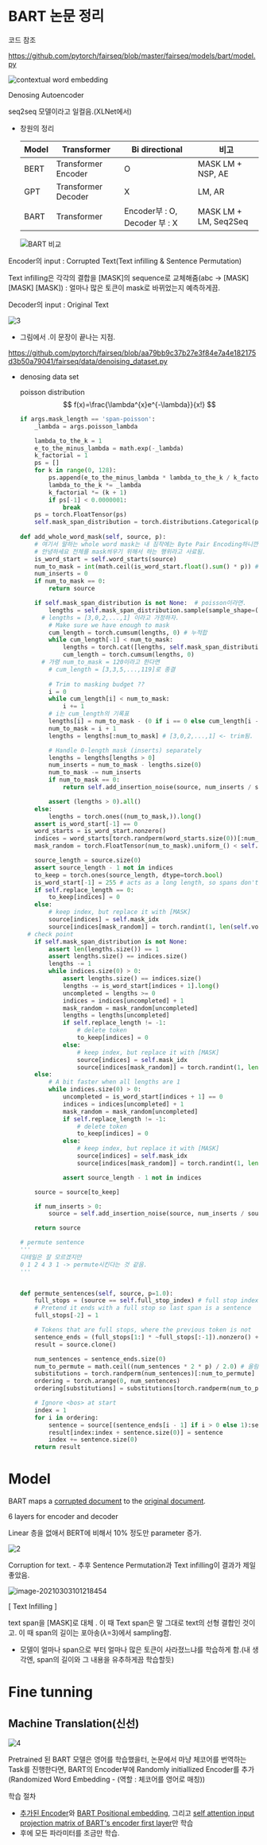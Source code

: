 # BART 논문 정리

코드 참조

https://github.com/pytorch/fairseq/blob/master/fairseq/models/bart/model.py 

![contextual word embedding](https://github.com/Chuck2Win/Paper_Review/blob/master/image/diagram.png)  


Denosing Autoencoder  

seq2seq 모델이라고 일컬음.(XLNet에서)  

- 창원의 정리

  | Model | Transformer         | Bi directional                | 비고          |
  | ----- | ------------------- | ----------------------------- | ------------- |
  | BERT  | Transformer Encoder | O                             | MASK LM + NSP, AE |
  | GPT   | Transformer Decoder | X                             | LM, AR            |
  | BART  | Transformer         | Encoder부 : O, Decoder 부 : X | MASK LM + LM, Seq2Seq  |

  ![BART 비교](https://github.com/Chuck2Win/Paper_Review/blob/master/BART/BART%20%EB%B9%84%EA%B5%90.png)

Encoder의 input : Corrupted Text(Text infilling & Sentence Permutation)

Text infilling은 각각의 결합을 [MASK]의 sequence로 교체해줌(abc -> [MASK] [MASK] [MASK]) : 얼마나 많은 토큰이 mask로 바뀌었는지 예측하게끔.

Decoder의 input :  Original Text



![3](https://github.com/Chuck2Win/Paper_Review/blob/master/BART/3.png)

- 그림에서 .이 문장이 끝나는 지점.

  

https://github.com/pytorch/fairseq/blob/aa79bb9c37b27e3f84e7a4e182175d3b50a79041/fairseq/data/denoising_dataset.py

- denosing data set

  poisson distribution
  $$
  f(x)=\frac{\lambda^{x}e^{-\lambda}}{x!}
  $$
  

  ```python
  if args.mask_length == 'span-poisson':
      _lambda = args.poisson_lambda
  
      lambda_to_the_k = 1
      e_to_the_minus_lambda = math.exp(-_lambda)
      k_factorial = 1
      ps = []
      for k in range(0, 128):
          ps.append(e_to_the_minus_lambda * lambda_to_the_k / k_factorial)
          lambda_to_the_k *= _lambda
          k_factorial *= (k + 1)
          if ps[-1] < 0.0000001:
              break
      ps = torch.FloatTensor(ps)
      self.mask_span_distribution = torch.distributions.Categorical(ps) # 길이가 0부터 127까지 존재함.
      
  def add_whole_word_mask(self, source, p):
      # 여기서 말하는 whole word mask는 내 짐작에는 Byte Pair Encoding하니깐, 안녕하세요 -> _안녕 _하세요 이렇게 되면
      # 안녕하세요 전체를 mask씌우기 위해서 하는 행위라고 사료됨.
      is_word_start = self.word_starts(source)
      num_to_mask = int(math.ceil(is_word_start.float().sum() * p)) # 올림
      num_inserts = 0
      if num_to_mask == 0:
          return source
  
      if self.mask_span_distribution is not None:  # poisson이라면.
          lengths = self.mask_span_distribution.sample(sample_shape=(num_to_mask,))
  		# lengths = [3,0,2,...,1] 이라고 가정하자.	
          # Make sure we have enough to mask
          cum_length = torch.cumsum(lengths, 0) # 누적합
          while cum_length[-1] < num_to_mask:
              lengths = torch.cat([lengths, self.mask_span_distribution.sample(sample_shape=(num_to_mask,))], dim=0)
              cum_length = torch.cumsum(lengths, 0)
  		# 가령 num_to_mask = 120이라고 한다면
          # cum_length = [3,3,5,...,119]로 종결
          
          # Trim to masking budget ??
          i = 0
          while cum_length[i] < num_to_mask:
              i += 1
          # i는 cum_length의 기록표
          lengths[i] = num_to_mask - (0 if i == 0 else cum_length[i - 1]) # 예시로는 1이 됨.
          num_to_mask = i + 1
          lengths = lengths[:num_to_mask] # [3,0,2,...,1] <- trim됨.
  
          # Handle 0-length mask (inserts) separately
          lengths = lengths[lengths > 0]
          num_inserts = num_to_mask - lengths.size(0)
          num_to_mask -= num_inserts
          if num_to_mask == 0:
              return self.add_insertion_noise(source, num_inserts / source.size(0))
  
          assert (lengths > 0).all()
      else:
          lengths = torch.ones((num_to_mask,)).long()
      assert is_word_start[-1] == 0
      word_starts = is_word_start.nonzero()
      indices = word_starts[torch.randperm(word_starts.size(0))[:num_to_mask]].squeeze(1)
      mask_random = torch.FloatTensor(num_to_mask).uniform_() < self.random_ratio
  
      source_length = source.size(0)
      assert source_length - 1 not in indices
      to_keep = torch.ones(source_length, dtype=torch.bool)
      is_word_start[-1] = 255 # acts as a long length, so spans don't go over the end of doc
      if self.replace_length == 0:
          to_keep[indices] = 0
      else:
          # keep index, but replace it with [MASK]
          source[indices] = self.mask_idx
          source[indices[mask_random]] = torch.randint(1, len(self.vocab), size=(mask_random.sum(),))
  	# check point
      if self.mask_span_distribution is not None:
          assert len(lengths.size()) == 1
          assert lengths.size() == indices.size()
          lengths -= 1
          while indices.size(0) > 0:
              assert lengths.size() == indices.size()
              lengths -= is_word_start[indices + 1].long()
              uncompleted = lengths >= 0
              indices = indices[uncompleted] + 1
              mask_random = mask_random[uncompleted]
              lengths = lengths[uncompleted]
              if self.replace_length != -1:
                  # delete token
                  to_keep[indices] = 0
              else:
                  # keep index, but replace it with [MASK]
                  source[indices] = self.mask_idx
                  source[indices[mask_random]] = torch.randint(1, len(self.vocab), size=(mask_random.sum(),))
      else:
          # A bit faster when all lengths are 1
          while indices.size(0) > 0:
              uncompleted = is_word_start[indices + 1] == 0
              indices = indices[uncompleted] + 1
              mask_random = mask_random[uncompleted]
              if self.replace_length != -1:
                  # delete token
                  to_keep[indices] = 0
              else:
                  # keep index, but replace it with [MASK]
                  source[indices] = self.mask_idx
                  source[indices[mask_random]] = torch.randint(1, len(self.vocab), size=(mask_random.sum(),))
  
              assert source_length - 1 not in indices
  
      source = source[to_keep]
  
      if num_inserts > 0:
          source = self.add_insertion_noise(source, num_inserts / source.size(0))
  
      return source
  ```

  ```python
  # permute sentence 
  '''
  디테일은 잘 모르겠지만
  0 1 2 4 3 1 -> permute시킨다는 것 같음.
  '''
  
  
  def permute_sentences(self, source, p=1.0):
      full_stops = (source == self.full_stop_index) # full stop index : . 구두점임. 끝나는 index라고 생각하면 될 듯.
      # Pretend it ends with a full stop so last span is a sentence
      full_stops[-2] = 1
  
      # Tokens that are full stops, where the previous token is not
      sentence_ends = (full_stops[1:] * ~full_stops[:-1]).nonzero() + 2 # ~표시-여집합 개념이네.
      result = source.clone()
  
      num_sentences = sentence_ends.size(0)
      num_to_permute = math.ceil((num_sentences * 2 * p) / 2.0) # 올림
      substitutions = torch.randperm(num_sentences)[:num_to_permute]
      ordering = torch.arange(0, num_sentences)
      ordering[substitutions] = substitutions[torch.randperm(num_to_permute)]
  
      # Ignore <bos> at start
      index = 1
      for i in ordering:
          sentence = source[(sentence_ends[i - 1] if i > 0 else 1):sentence_ends[i]]
          result[index:index + sentence.size(0)] = sentence
          index += sentence.size(0)
      return result
  ```

  

# Model

BART maps a <u>corrupted document</u> to the <u>original document</u>.

6 layers for encoder and decoder

Linear 층을 없애서 BERT에 비해서 10% 정도만 parameter 증가.

![2](https://github.com/Chuck2Win/Paper_Review/blob/master/BART/2.png)



Corruption for text. - 추후 Sentence Permutation과 Text infilling이 결과가 제일 좋았음.

![image-20210303101218454](https://github.com/Chuck2Win/Paper_Review/blob/master/BART/1.png)

[ Text Infilling ]

text span을 [MASK]로 대체 . 이 때 Text span은 말 그대로 text의 선형 결합인 것이고. 이 때 span의 길이는 포아송($\lambda$=3)에서 sampling함.

- 모델이 얼마나 span으로 부터 얼마나 많은 토큰이 사라졌느냐를 학습하게 함.(내 생각엔, span의 길이와 그 내용을 유추하게끔 학습할듯)



# Fine tunning

## Machine Translation(신선)

![4](H:\논문\BART\4.png)

Pretrained 된 BART 모델은 영어를 학습했을터, 논문에서 마냥 체코어를 번역하는 Task를 진행한다면, BART의 Encoder부에 Randomly initiallized Encoder를 추가(Randomized Word Embedding - (역할 : 체코어를 영어로 매칭))

학습 절차

- <u>추가된 Encoder</u>와 <u>BART Positional embedding</u>, 그리고 <u>self attention input projection matrix of BART's encoder first layer</u>만 학습
- 후에 모든 파라미터를 조금만 학습.

